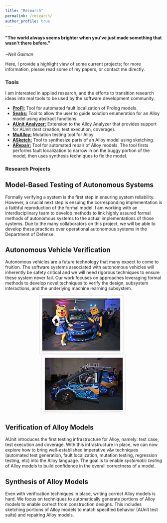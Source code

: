 ```yaml
---
title: "Research"
permalink: /research/
author_profile: true
---
```


<h4>"The world always seems brighter when you've just made something that wasn't there before."</h4>
 
 *~Neil Gaiman*


Here, I provide a highlight view of some current projects; for more information, please read some of my papers, or contact me directly.



### <i class="fa fa-fw fa-code-branch" aria-hidden="true"></i> Tools

I am interested in applied research, and the efforts to transition research ideas into real tools to be used by the software development community.

  * **[ProFl:](https://github.com/geoorge1d127/ProFl)** Tool for automated fault localization of Prolog models.
  * **[Seabs:](https://github.com/Allisonius/Seabs)** Tool to allow the user to guide solution enumeration for an Alloy model using abstract functions.
  * **[AUnit Analyzer:](https://sites.google.com/view/aunitanalyzer)** Extension to the Alloy Analyzer that provides support for AUnit (test creation, test execution, coverage).
  * **[MuAlloy:](https://github.com/kaiyuanw/MuAlloy)** Mutation testing tool for Alloy 
  * **[ASketch:](https://github.com/kaiyuanw/ASketch)** Tool to synthesize parts of an Alloy model using sketching.
  * **[ARepair:](https://github.com/kaiyuanw/ARepair)** Tool for automated repair of Alloy models. The tool firsts performs fault localization to narrow in on the buggy portion of the model, then uses synthesis techniques to fix the model.
  
### <i class="fa fa-fw fa-cogs" aria-hidden="true"></i> Research Projects

## <i class="fa fa-fw fa-robot" aria-hidden="true"></i> Model-Based Testing of Autonomous Systems 
Formally verifying a system is the first step in ensuring system reliability. However, a crucial next step is ensuing the corresponding implementation is a faithful reproduction of the formal model. I am working with an interdisciplinary team to develop methods to link highly assured formal methods of autonomous systems to the actual implementations of those systems. Due to the many collaborators on this project, we will be able to develop these practices over operational autonomous systems in the Department of Defense.

## <i class="fa fa-fw fa-car-side" aria-hidden="true"></i> Autonomous Vehicle Verification 
Autonomous vehicles are a future technology that many expect to come to fruition. The software systems associated with autonomous vehicles will inherently be safety critical and we will need rigorous techniques to ensure these system never fail. Our work focuses on approaches leveraging formal methods to develop novel techniques to verify the design, subsystem interactions, and the underlying machine learning subsystem.

<center><img src="../images/auto2.png" alt="SAE-GM Autodrive Challenge"> &nbsp;&nbsp;&nbsp;<img src="../images/auto3.png" alt="SAE-GM Autodrive Challenge"></center>

## <i class="fa fa-fw fa-bug" aria-hidden="true"></i> Verification of Alloy Models
AUnit introduces the first testing infrastructure for Alloy, namely: test case, test execution and coverage. With this infrastructure in place, we can now explore how to bring well-established imperative v&v techniques (automated test generation, fault localization, mutation testing, regression testing, etc) into the Alloy language. The goal is to enable *systematic testing* of Alloy models to build confidence in the overall correctness of a model.

## <i class="fa fa-fw fa-atom" aria-hidden="true"></i> Synthesis of Alloy Models
Even with verification techniques in place, writing correct Alloy models is hard. We focus on techniques to automatically generate portions of Alloy models to enable correct from construction designs. This includes sketching portions of Alloy models to match specified behavior (AUnit test suite) and repairing Alloy models.
